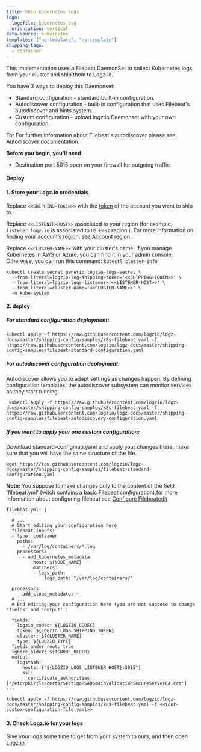 ```yaml
---
title: Ship Kubernetes logs
logo:
  logofile: kubernetes.svg
  orientation: vertical
data-source: Kubernetes
templates: ["no-template", "no-template"]
shipping-tags:
  - container
---
```

<!-- tabContainer:start -->
<div class="branching-container">

<!-- tab:start -->
This implementation uses a Filebeat DaemonSet to collect Kubernetes logs from your cluster and ship them to Logz.io.

You have 3 ways to deploy this Daemonset:

* Standard configuration - standard built-in configuration.
* Autodiscover configuration - built-in configuration that uses Filebeat's autodiscover and hints system.
* Custom configuration - upload logz.io Daemonset with your own configuration.

For For further information about Filebeat's autodiscover please see [Autodiscover documentation](https://www.elastic.co/guide/en/beats/filebeat/current/configuration-autodiscover.html).

<div id="standard-config">

**Before you begin, you'll need**:

* Destination port 5015 open on your firewall for outgoing traffic

#### Deploy


#### 1. Store your Logz.io credentials

Replace `<<SHIPPING-TOKEN>>` with the [token](https://app.logz.io/#/dashboard/settings/general) of the account you want to ship to.

Replace `<<LISTENER-HOST>>` associated to your region (for example, `listener.logz.io` is associated to `US East` region  ). For more information on finding your account’s region, see [Account region](https://docs.logz.io/user-guide/accounts/account-region.html).

Replace `<<CLUSTER-NAME>>` with your cluster's name. If you manage Kubernetes in AWS or Azure,
you can find it in your admin console. Otherwise, you can run this command: `kubectl cluster-info`

```shell
kubectl create secret generic logzio-logs-secret \
  --from-literal=logzio-log-shipping-token='<<SHIPPING-TOKEN>>' \
  --from-literal=logzio-logs-listener='<<LISTENER-HOST>>' \
  --from-literal=cluster-name='<<CLUSTER-NAME>>' \
  -n kube-system
```

#### 2. deploy

##### For standard configuration deployment:
```shell
kubectl apply -f https://raw.githubusercontent.com/logzio/logz-docs/master/shipping-config-samples/k8s-filebeat.yaml -f https://raw.githubusercontent.com/logzio/logz-docs/master/shipping-config-samples/filebeat-standard-configuration.yaml
```

##### For autodiscover configuration deployment:
Autodiscover allows you to adapt settings as changes happen. By defining configuration templates, the autodiscover subsystem can monitor services as they start running.

```shell
 kubectl apply -f https://raw.githubusercontent.com/logzio/logz-docs/master/shipping-config-samples/k8s-filebeat.yaml -f https://raw.githubusercontent.com/logzio/logz-docs/master/shipping-config-samples/filebeat-autodiscovery-configuration.yaml
```

##### If you want to apply  your one custom configuration:
Download standard-configmap.yaml and apply your changes there, make sure that you will have the same structure of the file.

```shell
wget https://raw.githubusercontent.com/logzio/logz-docs/master/shipping-config-samples/filebeat-standard-configuration.yaml
```

**Note:** You suppose to make changes only to the content of the field 'filebeat.yml' (witch contains a basic Filebeat configuration),for more information about configuring filebeat see [Configure Filebeatedit](https://www.elastic.co/guide/en/beats/filebeat/current/configuring-howto-filebeat.html)

```
filebeat.yml: |-
  
  # ...
  # Start editing your configuration here 
  filebeat.inputs:
  - type: container
    paths:
      - /var/log/containers/*.log
    processors:
      - add_kubernetes_metadata:
          host: ${NODE_NAME}
          matchers:
          - logs_path:
              logs_path: "/var/log/containers/"

  processors:
    - add_cloud_metadata: ~
  # ...
  # End editing your configuration here (you are not suppose to change 'fields' and 'output' )

  fields:
    logzio_codec: ${LOGZIO_CODEC}
    token: ${LOGZIO_LOGS_SHIPPING_TOKEN}
    cluster: ${CLUSTER_NAME}
    type: ${LOGZIO_TYPE}
  fields_under_root: true
  ignore_older: ${IGNORE_OLDER}
  output:
    logstash:
      hosts: ["${LOGZIO_LOGS_LISTENER_HOST}:5015"]
      ssl:
        certificate_authorities: ['/etc/pki/tls/certs/SectigoRSADomainValidationSecureServerCA.crt']
---
```

```shell
kubectl apply -f https://raw.githubusercontent.com/logzio/logz-docs/master/shipping-config-samples/k8s-filebeat.yaml -f <<Your-custom-configuration-file.yaml>>
```

#### 3. Check Logz.io for your logs
Give your logs some time to get from your system to ours, and then open [Logz.io](https://app.logz.io/).


</div>
<!-- tab:end -->

</div>
<!-- tabContainer:end -->
